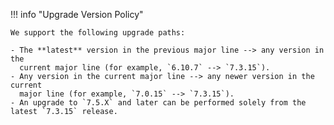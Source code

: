 !!! info "Upgrade Version Policy"

    We support the following upgrade paths:

    - The **latest** version in the previous major line --> any version in the
      current major line (for example, `6.10.7` --> `7.3.15`).
    - Any version in the current major line --> any newer version in the current
      major line (for example, `7.0.15` --> `7.3.15`).
    - An upgrade to `7.5.X` and later can be performed solely from the latest `7.3.15` release.
